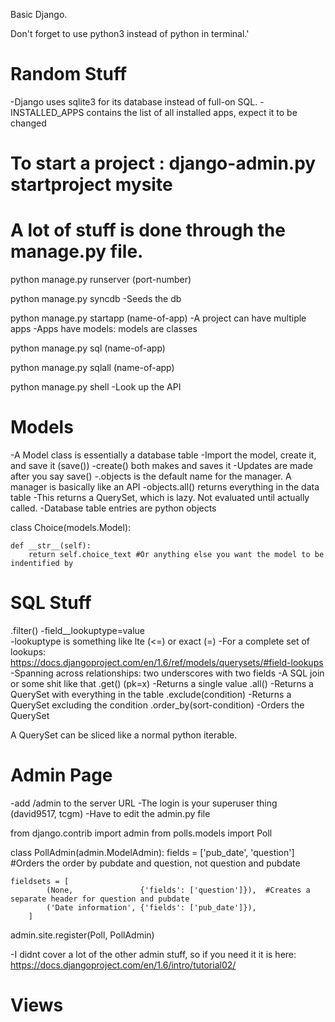 Basic Django.

Don't forget to use python3 instead of python in terminal.'

Random Stuff
=============
-Django uses sqlite3 for its database instead of full-on SQL.
-INSTALLED_APPS contains the list of all installed apps, expect it to be changed


To start a project : django-admin.py startproject mysite
======================================================

A lot of stuff is done through the manage.py file.
======================================================
python manage.py runserver (port-number)

python manage.py syncdb
-Seeds the db

python manage.py startapp (name-of-app)
-A project can have multiple apps
-Apps have models: models are classes

python manage.py sql (name-of-app)

python manage.py sqlall (name-of-app)

python manage.py shell
-Look up the API

Models
======
-A Model class is essentially a database table
-Import the model, create it, and save it (save())
  -create() both makes and saves it
-Updates are made after you say save()
-.objects is the default name for the manager. A manager is basically like an API
  -objects.all() returns everything in the data table
  -This returns a QuerySet, which is lazy. Not evaluated until actually called.
-Database table entries are python objects


class Choice(models.Model):

    def __str__(self): 
        return self.choice_text #Or anything else you want the model to be indentified by
            
SQL Stuff
=========
.filter()
-field__lookuptype=value   
    -lookuptype is something like lte (<=) or exact (=)
    -For a complete set of lookups: https://docs.djangoproject.com/en/1.6/ref/models/querysets/#field-lookups
-Spanning across relationships: two underscores with two fields
    -A SQL join or some shit like that
.get()  (pk=x)
-Returns a single value
.all()
-Returns a QuerySet with everything in the table
.exclude(condition)
-Returns a QuerySet excluding the condition
.order_by(sort-condition)
-Orders the QuerySet

A QuerySet can be sliced like a normal python iterable.
  
  
Admin Page
==========
-add /admin to the server URL
-The login is your superuser thing (david9517, tcgm)
-Have to edit the admin.py file 

from django.contrib import admin
from polls.models import Poll

class PollAdmin(admin.ModelAdmin):
    fields = ['pub_date', 'question'] #Orders the order by pubdate and question, not question and pubdate
    
    fieldsets = [
            (None,               {'fields': ['question']}),  #Creates a separate header for question and pubdate
            ('Date information', {'fields': ['pub_date']}),
        ] 

admin.site.register(Poll, PollAdmin)

-I didnt cover a lot of the other admin stuff, so if you need it it is here: https://docs.djangoproject.com/en/1.6/intro/tutorial02/


Views
=====
  
  
  
  
 